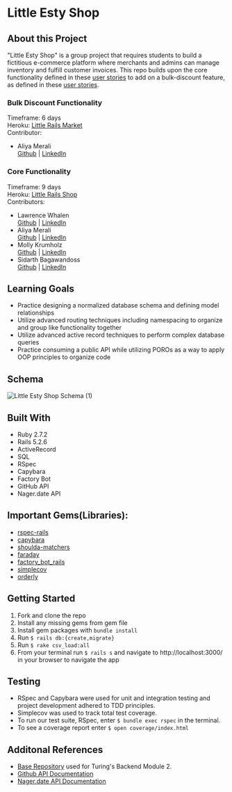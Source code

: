 # Little Esty Shop

## About this Project
"Little Esty Shop" is a group project that requires students to build a fictitious e-commerce platform where merchants and admins can manage inventory and fulfill customer invoices. This repo builds upon the core functionality defined in these [user stories](./doc/user_stories.md) to add on a bulk-discount feature, as defined in these [user stories](https://backend.turing.edu/module2/projects/bulk_discounts).

### Bulk Discount Functionality
Timeframe: 6 days   
Heroku: [Little Rails Market](https://little-rails-market.herokuapp.com/)  
Contributor: 
- Aliya Merali  
   [Github](https://github.com/aliyamerali) | [LinkedIn](https://www.linkedin.com/in/aliyamerali/)

### Core Functionality
Timeframe: 9 days   
Heroku: [Little Rails Shop](https://little-rails-shop.herokuapp.com/)    
Contributors: 
- Lawrence Whalen  
   [Github](https://github.com/LawrenceWhalen) | [LinkedIn](https://www.linkedin.com/in/lawrence-whalen-15996220a/)
- Aliya Merali  
   [Github](https://github.com/aliyamerali) | [LinkedIn](https://www.linkedin.com/in/aliyamerali/)
- Molly Krumholz  
   [Github](https://github.com/mkrumholz) | [LinkedIn](https://www.linkedin.com/in/mkrumholz/)
- Sidarth Bagawandoss  
   [Github](https://github.com/Sidarth20) | [LinkedIn](https://www.linkedin.com/in/sidarth-bagawandoss-12220644/)

## Learning Goals
 - Practice designing a normalized database schema and defining model relationships
 - Utilize advanced routing techniques including namespacing to organize and group like functionality together
 - Utilize advanced active record techniques to perform complex database queries
 - Practice consuming a public API while utilizing POROs as a way to apply OOP principles to organize code

## Schema
![Little Esty Shop Schema (1)](https://user-images.githubusercontent.com/5446926/121786297-3590d700-cb7c-11eb-9afa-4d68fe64db5b.png)


## Built With
- Ruby 2.7.2
- Rails 5.2.6
- ActiveRecord
- SQL
- RSpec
- Capybara
- Factory Bot
- GitHub API
- Nager.date API

## Important Gems(Libraries):
* [rspec-rails](https://github.com/rspec/rspec-rails)
* [capybara](https://github.com/teamcapybara/capybara)
* [shoulda-matchers](https://github.com/thoughtbot/shoulda-matchers)
* [faraday](https://github.com/lostisland/faraday)
* [factory_bot_rails](https://github.com/thoughtbot/factory_bot_rails)
* [simplecov](https://github.com/simplecov-ruby/simplecov)
* [orderly](https://github.com/simplecov-ruby/simplecov)

## Getting Started
1. Fork and clone the repo
2. Install any missing gems from gem file
3. Install gem packages with `bundle install`
4. Run `$ rails db:{create,migrate}`
5. Run `$ rake csv_load:all`
6. From your terminal run `$ rails s` and navigate to http://localhost:3000/ in your browser to navigate the app

## Testing
* RSpec and Capybara were used for unit and integration testing and project development adhered to TDD principles.
* Simplecov was used to track total test coverage.
* To run our test suite, RSpec, enter `$ bundle exec rspec` in the terminal.
* To see a coverage report enter `$ open coverage/index.html`

## Additonal References
- [Base Repository](https://github.com/turingschool-examples/little-esty-shop) used for Turing's Backend Module 2.
- [Github API Documentation](https://docs.github.com/en/rest)
- [Nager.date API Documentation](https://date.nager.at/)

